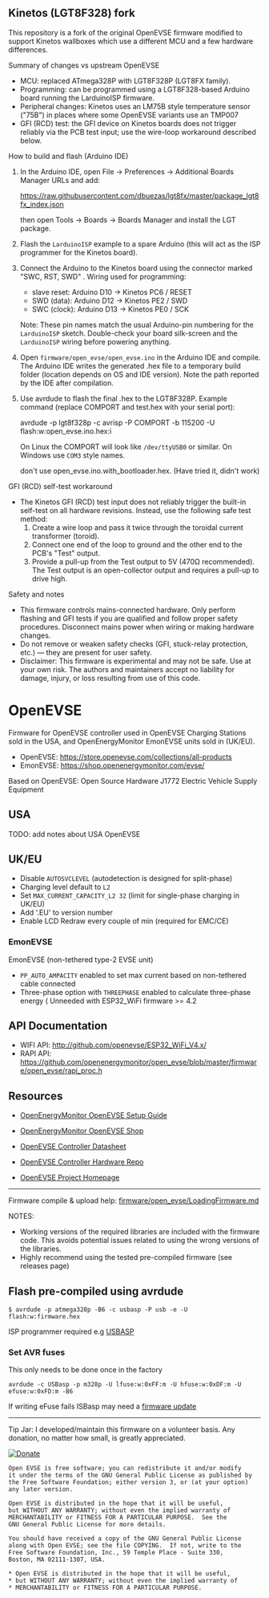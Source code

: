 
## Kinetos (LGT8F328) fork

This repository is a fork of the original OpenEVSE firmware modified to support Kinetos wallboxes which use a different MCU and a few hardware differences.

Summary of changes vs upstream OpenEVSE
- MCU: replaced ATmega328P with LGT8F328P (LGT8FX family).
- Programming: can be programmed using a LGT8F328-based Arduino board running the LarduinoISP firmware.
- Peripheral changes: Kinetos uses an LM75B style temperature sensor ("75B") in places where some OpenEVSE variants use an TMP007
- GFI (RCD) test: the GFI device on Kinetos boards does not trigger reliably via the PCB test input; use the wire-loop workaround described below.

How to build and flash (Arduino IDE)
1. In the Arduino IDE, open File → Preferences → Additional Boards Manager URLs and add:

	https://raw.githubusercontent.com/dbuezas/lgt8fx/master/package_lgt8fx_index.json

	then open Tools → Boards → Boards Manager and install the LGT package.

2. Flash the `LarduinoISP` example to a spare Arduino (this will act as the ISP programmer for the Kinetos board).

3. Connect the Arduino to the Kinetos board using the connector marked "SWC, RST, SWD" . Wiring used for programming:

	- slave reset: Arduino D10 -> Kinetos PC6 / RESET
	- SWD (data):  Arduino D12 -> Kinetos PE2 / SWD
	- SWC (clock): Arduino D13 -> Kinetos PE0 / SCK

	Note: These pin names match the usual Arduino-pin numbering for the `LarduinoISP` sketch. Double-check your board silk-screen and the `LarduinoISP` wiring before powering anything.

4. Open `firmware/open_evse/open_evse.ino` in the Arduino IDE and compile. The Arduino IDE writes the generated .hex file to a temporary build folder (location depends on OS and IDE version). Note the path reported by the IDE after compilation.

5. Use avrdude to flash the final .hex to the LGT8F328P. Example command (replace COMPORT and test.hex with your serial port):

	avrdude -p lgt8f328p -c avrisp -P COMPORT -b 115200 -U flash:w:open_evse.ino.hex:i

	On Linux the COMPORT will look like `/dev/ttyUSB0` or similar. On Windows use `COM3` style names.

    don't use open_evse.ino.with_bootloader.hex. (Have tried it, didn't work)

GFI (RCD) self-test workaround
- The Kinetos GFI (RCD) test input does not reliably trigger the built-in self-test on all hardware revisions. Instead, use the following safe test method:
  1. Create a wire loop and pass it twice through the toroidal current transformer (toroid).
  2. Connect one end of the loop to ground and the other end to the PCB's "Test" output.
  3. Provide a pull-up from the Test output to 5V (470Ω recommended). The Test output is an open-collector output and requires a pull-up to drive high.

Safety and notes
- This firmware controls mains-connected hardware. Only perform flashing and GFI tests if you are qualified and follow proper safety procedures. Disconnect mains power when wiring or making hardware changes.
- Do not remove or weaken safety checks (GFI, stuck-relay protection, etc.) — they are present for user safety.
 - Disclaimer: This firmware is experimental and may not be safe. Use at your own risk. The authors and maintainers accept no liability for damage, injury, or loss resulting from use of this code.


# OpenEVSE

Firmware for OpenEVSE controller used in OpenEVSE Charging Stations sold in the USA, and OpenEnergyMonitor EmonEVSE units sold in (UK/EU).

- OpenEVSE: <https://store.openevse.com/collections/all-products>
- EmonEVSE: <https://shop.openenergymonitor.com/evse/>

Based on OpenEVSE: Open Source Hardware J1772 Electric Vehicle Supply Equipment

## USA

TODO: add notes about USA OpenEVSE

## UK/EU

- Disable `AUTOSVCLEVEL` (autodetection is designed for split-phase)
- Charging level default to `L2`
- Set `MAX_CURRENT_CAPACITY_L2 32` (limit for single-phase charging in UK/EU)
- Add '.EU' to version number
- Enable LCD Redraw every couple of min (required for EMC/CE)

### EmonEVSE

EmonEVSE (non-tethered type-2 EVSE unit)

- `PP_AUTO_AMPACITY` enabled to set max current based on non-tethered cable connected
- Three-phase option with `THREEPHASE` enabled to calculate three-phase energy ( Unneeded with ESP32_WiFi firmware >= 4.2

## API Documentation

- WIFI API: <http://github.com/openevse/ESP32_WiFi_V4.x/>
- RAPI API: <https://github.com/openenergymonitor/open_evse/blob/master/firmware/open_evse/rapi_proc.h>

## Resources

- [OpenEnergyMonitor OpenEVSE Setup Guide](https://guide.openenergymonitor.org/integrations/openevse)
- [OpenEnergyMonitor OpenEVSE Shop](https://shop.openenergymonitor.com/ev-charging/)

- [OpenEVSE Controller Datasheet](https://github.com/OpenEVSE/OpenEVSE_PLUS/blob/master/OpenEVSE_PLUS_v5/OpenEVSE_Plus_v5.pdf)
- [OpenEVSE Controller Hardware Repo](https://github.com/OpenEVSE/OpenEVSE_PLUS)
- [OpenEVSE Project Homepage](https://openevse.com)

***

Firmware compile & upload help: [firmware/open_evse/LoadingFirmware.md](firmware/open_evse/LoadingFirmware.md)

NOTES:

- Working versions of the required libraries are included with the firmware code. This avoids potential issues related to using the wrong versions of the libraries.
- Highly recommend using the tested pre-compiled firmware (see releases page)

## Flash pre-compiled using avrdude

`$ avrdude -p atmega328p -B6 -c usbasp -P usb -e -U flash:w:firmware.hex`

ISP programmer required e.g [USBASP](https://www.amazon.co.uk/Hobby-Components-USBASP-Programmer-Adapter/dp/B06XYV162N)

### Set AVR fuses

This only needs to be done once in the factory

`avrdude -c USBasp -p m328p -U lfuse:w:0xFF:m -U hfuse:w:0xDF:m -U efuse:w:0xFD:m -B6`

If writing eFuse fails ISBasp may need a [firmware update](https://www.vishnumaiea.in/articles/electronics/how-to-solve-usbasp-avr-efuse-write-problem-on-progisp)

***

Tip Jar: I developed/maintain this firmware on a volunteer basis. Any donation, no matter how small, is greatly appreciated.

[![Donate](https://img.shields.io/badge/Donate-PayPal-green.svg)](https://www.paypal.me/lincomatic)

```text
Open EVSE is free software; you can redistribute it and/or modify
it under the terms of the GNU General Public License as published by
the Free Software Foundation; either version 3, or (at your option)
any later version.

Open EVSE is distributed in the hope that it will be useful,
but WITHOUT ANY WARRANTY; without even the implied warranty of
MERCHANTABILITY or FITNESS FOR A PARTICULAR PURPOSE.  See the
GNU General Public License for more details.

You should have received a copy of the GNU General Public License
along with Open EVSE; see the file COPYING.  If not, write to the
Free Software Foundation, Inc., 59 Temple Place - Suite 330,
Boston, MA 02111-1307, USA.

* Open EVSE is distributed in the hope that it will be useful,
* but WITHOUT ANY WARRANTY; without even the implied warranty of
* MERCHANTABILITY or FITNESS FOR A PARTICULAR PURPOSE.
```
